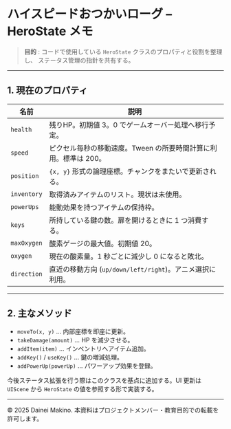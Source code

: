 # ハイスピードおつかいローグ – HeroState メモ

> **目的** : コードで使用している `HeroState` クラスのプロパティと役割を整理し、
> ステータス管理の指針を共有する。

---

## 1. 現在のプロパティ

| 名前 | 説明 |
| --- | --- |
| `health` | 残りHP。初期値 3。0 でゲームオーバー処理へ移行予定。 |
| `speed` | ピクセル毎秒の移動速度。Tween の所要時間計算に利用。標準は 200。|
| `position` | `{x, y}` 形式の論理座標。チャンクをまたいで更新される。 |
| `inventory` | 取得済みアイテムのリスト。現状は未使用。 |
| `powerUps` | 能動効果を持つアイテムの保持枠。 |
| `keys` | 所持している鍵の数。扉を開けるときに 1 つ消費する。 |
| `maxOxygen` | 酸素ゲージの最大値。初期値 20。 |
| `oxygen` | 現在の酸素量。1 秒ごとに減少し 0 になると敗北。 |
| `direction` | 直近の移動方向 (`up/down/left/right`)。アニメ選択に利用。 |

---

## 2. 主なメソッド

- `moveTo(x, y)` … 内部座標を即座に更新。
- `takeDamage(amount)` … HP を減少させる。
- `addItem(item)` … インベントリへアイテム追加。
- `addKey()` / `useKey()` … 鍵の増減処理。
- `addPowerUp(powerUp)` … パワーアップ効果を登録。

今後ステータス拡張を行う際はこのクラスを基点に追加する。UI 更新は `UIScene` から
`HeroState` の値を参照する形で実装する。

---

© 2025 Dainei Makino. 本資料はプロジェクトメンバー・教育目的での転載を許可します。
